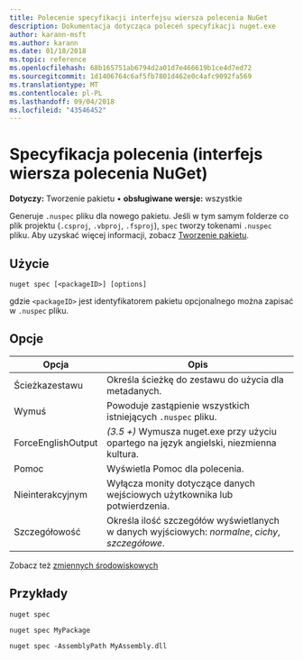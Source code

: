 ```yaml
---
title: Polecenie specyfikacji interfejsu wiersza polecenia NuGet
description: Dokumentacja dotycząca poleceń specyfikacji nuget.exe
author: karann-msft
ms.author: karann
ms.date: 01/18/2018
ms.topic: reference
ms.openlocfilehash: 68b165751ab6794d2a01d7e466619b1ce4d7ed72
ms.sourcegitcommit: 1d1406764c6af5fb7801d462e0c4afc9092fa569
ms.translationtype: MT
ms.contentlocale: pl-PL
ms.lasthandoff: 09/04/2018
ms.locfileid: "43546452"
---
```

# <a name="spec-command-nuget-cli"></a>Specyfikacja polecenia (interfejs wiersza polecenia NuGet)

**Dotyczy:** Tworzenie pakietu &bullet; **obsługiwane wersje:** wszystkie

Generuje `.nuspec` pliku dla nowego pakietu. Jeśli w tym samym folderze co plik projektu (`.csproj`, `.vbproj`, `.fsproj`), `spec` tworzy tokenami `.nuspec` pliku. Aby uzyskać więcej informacji, zobacz [Tworzenie pakietu](../create-packages/creating-a-package.md).

## <a name="usage"></a>Użycie

```cli
nuget spec [<packageID>] [options]
```

gdzie `<packageID>` jest identyfikatorem pakietu opcjonalnego można zapisać w `.nuspec` pliku.

## <a name="options"></a>Opcje

| Opcja | Opis |
| --- | --- |
| Ścieżkazestawu | Określa ścieżkę do zestawu do użycia dla metadanych. |
| Wymuś | Powoduje zastąpienie wszystkich istniejących `.nuspec` pliku. |
| ForceEnglishOutput | *(3.5 +)* Wymusza nuget.exe przy użyciu opartego na język angielski, niezmienna kultura. |
| Pomoc | Wyświetla Pomoc dla polecenia. |
| Nieinterakcyjnym | Wyłącza monity dotyczące danych wejściowych użytkownika lub potwierdzenia. |
| Szczegółowość | Określa ilość szczegółów wyświetlanych w danych wyjściowych: *normalne*, *cichy*, *szczegółowe*. |

Zobacz też [zmiennych środowiskowych](cli-ref-environment-variables.md)

## <a name="examples"></a>Przykłady

```cli
nuget spec

nuget spec MyPackage

nuget spec -AssemblyPath MyAssembly.dll
```
